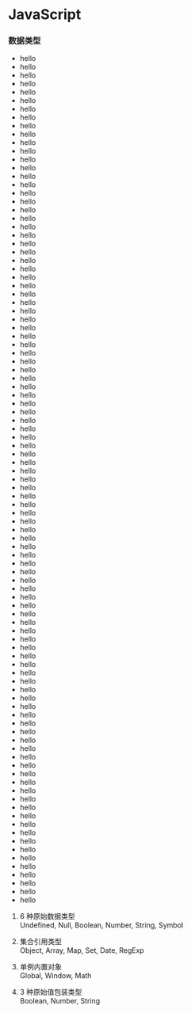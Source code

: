# JavaScript

### 数据类型

- hello
- hello
- hello
- hello
- hello
- hello
- hello
- hello
- hello
- hello
- hello
- hello
- hello
- hello
- hello
- hello
- hello
- hello
- hello
- hello
- hello
- hello
- hello
- hello
- hello
- hello
- hello
- hello
- hello
- hello
- hello
- hello
- hello
- hello
- hello
- hello
- hello
- hello
- hello
- hello
- hello
- hello
- hello
- hello
- hello
- hello
- hello
- hello
- hello
- hello
- hello
- hello
- hello
- hello
- hello
- hello
- hello
- hello
- hello
- hello
- hello
- hello
- hello
- hello
- hello
- hello
- hello
- hello
- hello
- hello
- hello
- hello
- hello
- hello
- hello
- hello
- hello
- hello
- hello
- hello
- hello
- hello
- hello
- hello
- hello
- hello
- hello
- hello
- hello
- hello
- hello
- hello
- hello
- hello
- hello
- hello
- hello
- hello
- hello
- hello
- hello

1. 6 种原始数据类型  
Undefined, Null, Boolean, Number, String, Symbol

2. 集合引用类型  
Object, Array, Map, Set, Date, RegExp

3. 单例内置对象  
Global, Window, Math

4. 3 种原始值包装类型   
Boolean, Number, String
